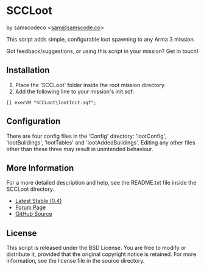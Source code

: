 # SCCLoot
by samscodeco &lt;[sam@samscode.co](mailto:sam@samscode.co)&gt;

This script adds simple, configurable loot spawning to any Arma 3 mission.

Got feedback/suggestions, or using this script in your mission? Get in touch!

## Installation

1. Place the 'SCCLoot' folder inside the root mission directory.
2. Add the following line to your mission's init.sqf: 

```
[] execVM "SCCLoot\lootInit.sqf";
```

## Configuration

There are four config files in the 'Config' directory: 'lootConfig', 'lootBuildings', 'lootTables' and 'lootAddedBuildings'. Editing any other files other than these three may result in unintended behaviour.

## More Information

For a more detailed description and help, see the README.txt file inside the SCCLoot directory.

- [Latest Stable (0.4)](http://www.samscode.co/files/SCCLoot-0.4.zip)
- [Forum Page](https://forums.bohemia.net/forums/topic/229026-release-sccloot/)
- [GitHub Source](https://github.com/samscodeco/SCCLoot)

## License

This script is released under the BSD License. You are free to modify or distribute it, provided that the original copyright notice is retained.
For more information, see the license file in the source directory.
